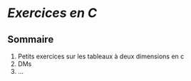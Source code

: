 # *Exercices en C*

## Sommaire
1. Petits exercices sur les tableaux à deux dimensions en c
2. DMs
3. ...


